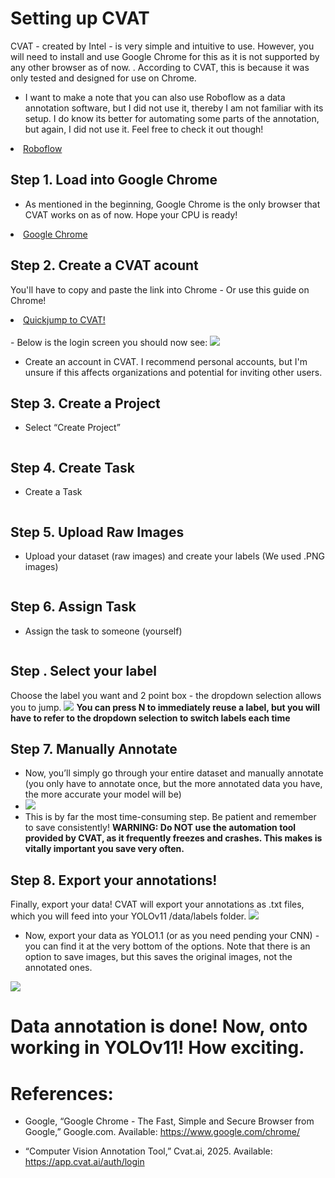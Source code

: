 # Setting up CVAT 
CVAT - created by Intel - is very simple and intuitive to use. However, you will need to install and use Google Chrome for this as it is not supported by any other browser as of now. . According to CVAT, this is because it was only tested and designed for use on Chrome.
<br>

- I want to make a note that you can also use Roboflow as a data annotation software, but I did not use it, thereby I am not familiar with its setup. I do know its better for automating some parts of the annotation, but again, I did not use it. Feel free to check it out though!

<li class="masthead__menu-item">
    <a href="https://roboflow.com/">Roboflow</a>
</li>

## Step 1. Load into Google Chrome
- As mentioned in the beginning, Google Chrome is the only browser that CVAT works on as of now. Hope your CPU is ready!

<li class="masthead__menu-item">
    <a href="https://roboflow.com/">Google Chrome</a>
</li>

## Step 2. Create a CVAT acount
You'll have to copy and paste the link into Chrome - Or use this guide on Chrome!
<li class="masthead__menu-item">
    <a href="https://app.cvat.ai/auth/login">Quickjump to CVAT!</a>
</li>

<br>
- Below is the login screen you should now see:
<img src="https://github.com/dannyboy849/Full_YOLOv11_Tutorial/blob/main/Image_References/CVAT_Login.png">

- Create an account in CVAT. I recommend personal accounts, but I'm unsure if this affects organizations and potential for inviting other users. 

## Step 3. Create a Project
- Select “Create Project” 
<img src="">


## Step 4. Create Task
- Create a Task
<img src="">


## Step 5. Upload Raw Images
- Upload your dataset (raw images) and create your labels (We used .PNG images)
<img src="">


## Step 6. Assign Task
- Assign the task to someone (yourself) 
<img src="">


## Step . Select your label
Choose the label you want and 2 point box - the dropdown selection allows you to jump.
<img src="https://github.com/dannyboy849/Full_YOLOv11_Tutorial/blob/main/Image_References/Selecting_Labels.png">
**You can press N to immediately reuse a label, but you will have to refer to the dropdown selection to switch labels each time**


## Step 7. Manually Annotate
- Now, you’ll simply go through your entire dataset and manually annotate (you only have to annotate once, but the more annotated data you have, the more accurate your model will be)
- <img src="https://github.com/dannyboy849/Full_YOLOv11_Tutorial/blob/main/Image_References/Annotation_Process.png">
- This is by far the most time-consuming step. Be patient and remember to save consistently!
**WARNING: Do NOT use the automation tool provided by CVAT, as it frequently freezes and crashes. This makes is vitally important you save very often.**


## Step 8. Export your annotations!
Finally, export your data! CVAT will export your annotations as .txt files, which you will feed into your YOLOv11 /data/labels folder.
<img src="https://github.com/dannyboy849/Full_YOLOv11_Tutorial/blob/main/Image_References/export_selection.png">

- Now, export your data as YOLO1.1 (or as you need pending your CNN) - you can find it at the very bottom of the options. Note that there is an option to save images, but this saves the original images, not the annotated ones. 
<img src="https://github.com/dannyboy849/Full_YOLOv11_Tutorial/blob/main/Image_References/export_as_yolo1.1.png">

# Data annotation is done! Now, onto working in YOLOv11! How exciting.

# References:
- Google, “Google Chrome - The Fast, Simple and Secure Browser from Google,” Google.com. Available: https://www.google.com/chrome/

- “Computer Vision Annotation Tool,” Cvat.ai, 2025. Available: https://app.cvat.ai/auth/login
